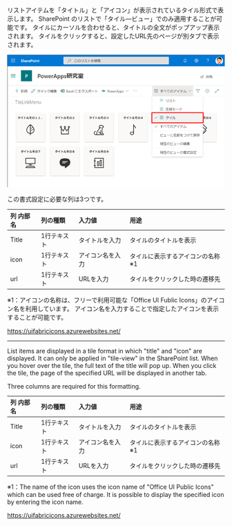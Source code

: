 リストアイテムを「タイトル」と「アイコン」が表示されているタイル形式で表示します。
SharePoint のリストで「タイル―ビュー」でのみ適用することが可能です。
タイルにカーソルを合わせると、タイトルの全文がポップアップ表示されます。
タイルをクリックすると、設定したURL先のページが別タブで表示されます。

![サンプルイメージ](https://github.com/KuramotoYu/SPO-List-Formatting/blob/master/view-formatting-samples/Simple_tile_and_hover/image.png)

この書式設定に必要な列は3つです。

|列 内部名|列の種類|入力値|用途|
|:-----------------|:------------------|:------------------|:------------------|
|Title|1行テキスト|タイトルを入力|タイルのタイトルを表示|
|icon|1行テキスト|アイコン名を入力|タイルに表示するアイコンの名称 ※1|
|url|1行テキスト|URLを入力|タイルをクリックした時の遷移先|

※1：アイコンの名称は、フリーで利用可能な「Office UI Fublic Icons」のアイコン名を利用しています。
アイコン名を入力することで指定したアイコンを表示することが可能です。

https://uifabricicons.azurewebsites.net/

-----------------------------------------------------------------------

List items are displayed in a tile format in which "title" and "icon" are displayed.
It can only be applied in "tile-view" in the SharePoint list.
When you hover over the tile, the full text of the title will pop up.
When you click the tile, the page of the specified URL will be displayed in another tab.

Three columns are required for this formatting.

|列 内部名|列の種類|入力値|用途|
|:-----------------|:------------------|:------------------|:------------------|
|Title|1行テキスト|タイトルを入力|タイルのタイトルを表示|
|icon|1行テキスト|アイコン名を入力|タイルに表示するアイコンの名称 ※1|
|url|1行テキスト|URLを入力|タイルをクリックした時の遷移先|

※1：The name of the icon uses the icon name of "Office UI Public Icons" which can be used free of charge.
It is possible to display the specified icon by entering the icon name.

https://uifabricicons.azurewebsites.net/

